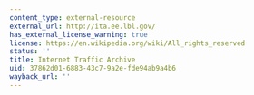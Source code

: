 ```yaml
---
content_type: external-resource
external_url: http://ita.ee.lbl.gov/
has_external_license_warning: true
license: https://en.wikipedia.org/wiki/All_rights_reserved
status: ''
title: Internet Traffic Archive
uid: 37862d01-6883-43c7-9a2e-fde94ab9a4b6
wayback_url: ''
---
```

